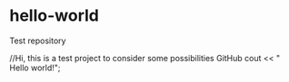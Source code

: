 # hello-world
Test repository

//Hi, this is a test project to consider some possibilities GitHub
cout << " Hello world!";
